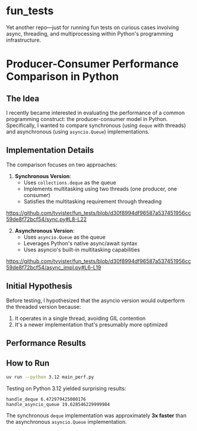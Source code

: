 # fun_tests
Yet another repo—just for running fun tests on curious cases involving async, threading, and multiprocessing within Python's programming infrastructure.

# Producer-Consumer Performance Comparison in Python

## The Idea

I recently became interested in evaluating the performance of a common programming construct: the producer-consumer model in Python. Specifically, I wanted to compare synchronous (using `deque` with threads) and asynchronous (using `asyncio.Queue`) implementations.

## Implementation Details

The comparison focuses on two approaches:

1. **Synchronous Version**:
   - Uses `collections.deque` as the queue
   - Implements multitasking using two threads (one producer, one consumer)
   - Satisfies the multitasking requirement through threading

https://github.com/tvvister/fun_tests/blob/d30f8994df96587a537451956cc59de8f72bcf54/sync.py#L8-L22


2. **Asynchronous Version**:
   - Uses `asyncio.Queue` as the queue
   - Leverages Python's native async/await syntax
   - Uses asyncio's built-in multitasking capabilities

https://github.com/tvvister/fun_tests/blob/d30f8994df96587a537451956cc59de8f72bcf54/async_impl.py#L6-L19

## Initial Hypothesis

Before testing, I hypothesized that the asyncio version would outperform the threaded version because:
1. It operates in a single thread, avoiding GIL contention
2. It's a newer implementation that's presumably more optimized

## Performance Results

## How to Run

```bash
uv run --python 3.12 main_perf.py
```

Testing on Python 3.12 yielded surprising results:
```
handle_deque 6.472979425000176
handle_asyncio_queue 19.628546229999984
```

The synchronous `deque` implementation was approximately **3x faster** than the asynchronous `asyncio.Queue` implementation.


